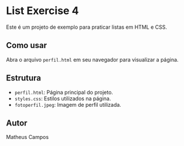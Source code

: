 # List Exercise 4

Este é um projeto de exemplo para praticar listas em HTML e CSS.

## Como usar

Abra o arquivo `perfil.html` em seu navegador para visualizar a página.

## Estrutura

- `perfil.html`: Página principal do projeto.
- `styles.css`: Estilos utilizados na página.
- `fotoperfil.jpeg`: Imagem de perfil utilizada.

## Autor

Matheus Campos
